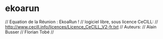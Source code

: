 ekoarun
=======

// Equation de la Réunion : EkoaRun !
// logiciel libre, sous licence CeCILL:
// http://www.cecill.info/licences/Licence_CeCILL_V2-fr.txt
// Auteurs:
// Alain Busser
// Florian Tobé
//